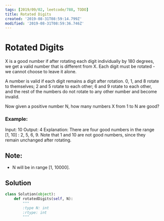 ```yaml
---
tags: [2019/09/02, leetcode/788, TODO]
title: Rotated Digits
created: '2019-08-31T08:59:14.799Z'
modified: '2019-08-31T08:59:36.746Z'
---
```


# Rotated Digits

X is a good number if after rotating each digit individually by 180 degrees, we get a valid number that is different from X.  Each digit must be rotated - we cannot choose to leave it alone.

A number is valid if each digit remains a digit after rotation. 0, 1, and 8 rotate to themselves; 2 and 5 rotate to each other; 6 and 9 rotate to each other, and the rest of the numbers do not rotate to any other number and become invalid.

Now given a positive number N, how many numbers X from 1 to N are good?

### Example:

Input: 10
Output: 4
Explanation:
There are four good numbers in the range [1, 10] : 2, 5, 6, 9.
Note that 1 and 10 are not good numbers, since they remain unchanged after rotating.

## Note:

* N  will be in range [1, 10000].


## Solution

```python
class Solution(object):
    def rotatedDigits(self, N):
        """
        :type N: int
        :rtype: int
        """
```
